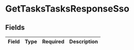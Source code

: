 # GetTasksTasksResponseSso


## Fields

| Field       | Type        | Required    | Description |
| ----------- | ----------- | ----------- | ----------- |